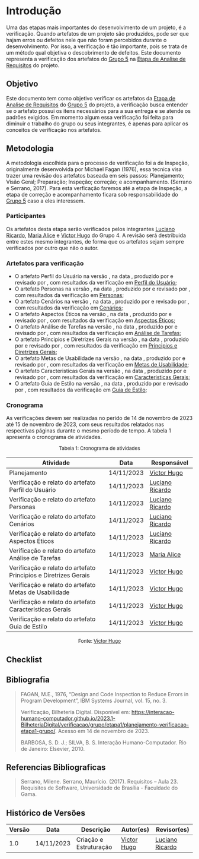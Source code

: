 # Introdução 

Uma das etapas mais importantes do desenvolvimento de um projeto, é a verificação. Quando artefatos de um projeto são produzidos, pode ser que hajam erros ou defeitos nele que não foram percebidos durante o desenvolvimento. Por isso, a verificação é tão importante, pois se trata de um método qual objetiva o descobrimento de defeitos. Este documento representa a verificação dos artefatos do [Grupo 5]() na [Etapa de Analise de Requisitos]() do projeto. 


## Objetivo

Este documento tem como objetivo verificar os artefatos da [Etapa de Analise de Requisitos]() do [Grupo 5]() do projeto, a verificação busca entender se o artefato possui os itens necessários para a sua entrega e se atende os padrões exigidos. Em momento algum essa verificação foi feita para diminuir o trabalho do grupo ou seus integrantes, é apenas para aplicar os conceitos de verificação nos artefatos.

## Metodologia

A metodologia escolhida para o processo de verificação foi a de Inspeção, originalmente desenvolvida por Michael Fagan (1976), essa tecnica visa trazer uma revisão dos artefatos baseada em seis passos: Planejamento; Visão Geral; Preparação; Inspeção; correção; e acompanhamento. (Serrano e  Serrano, 2017). Para esta verficação faremos até a etapa de Inspeção, a etapa de correção e acompanhamento ficara sob responsabilidade do [Grupo 5]() caso a eles interessem.

### Participantes

Os artefatos desta etapa serão verificados pelos integrantes [Luciano Ricardo](), [Maria Alice]() e [Victor Hugo]() do Grupo 4. A revisão será destribuida entre estes mesmo integrantes, de forma que os artefatos sejam sempre verificados por outro que não o autor.

### Artefatos para verificação

- O artefato Perfil do Usuário na versão , na data , produzido por e revisado por , com resultados da verificação em [Perfil do Usuário]();
- O artefato Personas na versão , na data , produzido por e revisado por , com resultados da verificação em [Personas]();
- O artefato Cenários na versão , na data , produzido por e revisado por , com resultados da verificação em [Cenários]();
- O artefato Aspectos Éticos na versão , na data , produzido por e revisado por , com resultados da verificação em [Aspectos Éticos]();
- O artefato Análise de Tarefas na versão , na data , produzido por e revisado por , com resultados da verificação em [Análise de Tarefas]();
- O artefato Principios e Diretrizes Gerais na versão , na data , produzido por e revisado por , com resultados da verificação em [Principios e Diretrizes Gerais]();
- O artefato Metas de Usabilidade na versão , na data , produzido por e revisado por , com resultados da verificação em [Metas de Usabilidade]();
- O artefato Caracteristicas Gerais na versão , na data , produzido por e revisado por , com resultados da verificação em [Caracteristicas Gerais]();
- O artefato Guia de Estilo  na versão , na data , produzido por e revisado por , com resultados da verificação em [Guia de Estilo]();

### Cronograma

As verificações devem ser realizadas no perído de 14 de novembro de 2023 até 15 de novembro de 2023, com seus resultados relatados nas respectivas páginas durante o mesmo período de tempo. A tabela 1 apresenta o cronograma de atividades.

<center>

<font size="2"><p style="text-align: center">Tabela 1: Cronograma de atividades</p></font>

| Atividade | Data | Responsável |
| --------- | ---- | ----------- |
| Planejamento | 14/11/2023 | [Victor Hugo]() |
| Verificação e relato do artefato Perfil do Usuário | 14/11/2023 | [Luciano Ricardo]() |
| Verificação e relato do artefato Personas | 14/11/2023 | [Luciano Ricardo]() |
| Verificação e relato do artefato Cenários | 14/11/2023 | [Luciano Ricardo]() |
| Verificação e relato do artefato Aspectos Éticos | 14/11/2023 | [Luciano Ricardo]() |
| Verificação e relato do artefato Análise de Tarefas | 14/11/2023 | [Maria Alice]() |
| Verificação e relato do artefato Principios e Diretrizes Gerais | 14/11/2023 | [Victor Hugo]() |
| Verificação e relato do artefato Metas de Usabilidade | 14/11/2023 | [Victor Hugo]() |
| Verificação e relato do artefato Caracteristicas Gerais | 14/11/2023 | [Victor Hugo]() |
| Verificação e relato do artefato Guia de Estilo | 14/11/2023 | [Victor Hugo]() |

<font size="2"><p style="text-align: center">Fonte: [Victor Hugo]()</p></font>

</center>

## Checklist 




<!-- As checklists foram construídas levando em conta os padrões esperados para cada artefato e as principais tarefas realizadas na elaboração dos mesmos tendo como referência básica o livro Interação Humano-Computador de Bruno Silva e Simone Barbosa.3 Além dos itens listados anteriormente, também, serão analisados o relatório referente às entregas produzido pelo o monitor do grupo (Arthur Henrique) e as checklist previamente construídas na verificação do grupo 2 na etapa 2.

Com o intuito de melhor organizar a verificação, a checklist será dividida em 6 checklists sendo que uma deverá estar presente em todas as etapas de verificação, no caso a checklist geral. As checklists são as seguintes: Geral, Aspectos Éticos, Perfil de Usuário, Cenários, Personas, Análise de Tarefas - Análise Hierárquica de Tarefas e Análise de Tarefas - GOMS. As tabelas de 3 a 9 apresenta as checklists de verificação.-->
## Bibliografia 

> FAGAN, M.E., 1976, “Design and Code Inspection to Reduce Errors in Program Development”, IBM Systems Journal, vol. 15, no. 3.
>
>Verificação, Bilheteria Digital. Disponível em: <https://interacao-humano-computador.github.io/2023.1-BilheteriaDigital/verificacao/grupo/etapa1/planejamento-verificacao-etapa1-grupo/>. Acesso em 14 de novembro de 2023.
>
>BARBOSA, S. D. J.; SILVA, B. S. Interação Humano-Computador. Rio de Janeiro: Elsevier, 2010.

## Referencias Bibliograficas
>Serrano, Milene. Serrano, Maurício. (2017). Requisitos – Aula 23. Requisitos de Software, Universidade de Brasília - Faculdade do Gama.

## Histórico de Versões

| Versão | Data | Descrição | Autor(es) | Revisor(es) |
| ------ | ---- | --------- | --------- | ----------- |
| 1.0 | 14/11/2023 | Criação e Estruturação | [Victor Hugo]() | [Luciano Ricardo]() |
